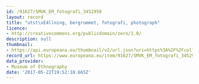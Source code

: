 ```yaml
---
id: /91627/SMVK_EM_fotografi_3452950
layout: record
title: "utst\xE4llning, bergrummet, fotografi, photograph"
licence:
- http://creativecommons.org/publicdomain/zero/1.0/
description: null
thumbnail:
- https://api.europeana.eu/thumbnail/v2/url.json?uri=https%3A%2F%2Fcollections.smvk.se%2Fcarlotta-em%2Fweb%2Fimage%2Fzoom%2F3452953%2F1113.1064_INKA5319-KZ.jpg&type=IMAGE
record_url: https://www.europeana.eu/item/91627/SMVK_EM_fotografi_3452950?utm_source=api&utm_medium=api&utm_campaign=rvKVUnBrg
data_provider:
- Museum of Ethnography
date: '2017-05-22T19:52:10.665Z'
---
```


